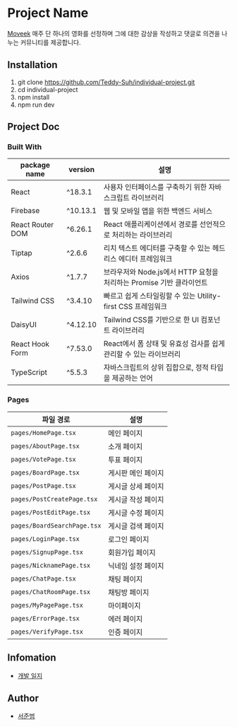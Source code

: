 # Project Name

[Moveek](https://individual-project-cyan.vercel.app/)
매주 단 하나의 영화를 선정하며 그에 대한 감상을 작성하고 댓글로 의견을 나누는 커뮤니티를 제공합니다.

## Installation

1. git clone https://github.com/Teddy-Suh/individual-project.git
2. cd individual-project
3. npm install
4. npm run dev

## Project Doc

### Built With

| package name     | version  | 설명                                                                |
| ---------------- | -------- | ------------------------------------------------------------------- |
| React            | ^18.3.1  | 사용자 인터페이스를 구축하기 위한 자바스크립트 라이브러리           |
| Firebase         | ^10.13.1 | 웹 및 모바일 앱을 위한 백엔드 서비스                                |
| React Router DOM | ^6.26.1  | React 애플리케이션에서 경로를 선언적으로 처리하는 라이브러리        |
| Tiptap           | ^2.6.6   | 리치 텍스트 에디터를 구축할 수 있는 헤드리스 에디터 프레임워크      |
| Axios            | ^1.7.7   | 브라우저와 Node.js에서 HTTP 요청을 처리하는 Promise 기반 클라이언트 |
| Tailwind CSS     | ^3.4.10  | 빠르고 쉽게 스타일링할 수 있는 Utility-first CSS 프레임워크         |
| DaisyUI          | ^4.12.10 | Tailwind CSS를 기반으로 한 UI 컴포넌트 라이브러리                   |
| React Hook Form  | ^7.53.0  | React에서 폼 상태 및 유효성 검사를 쉽게 관리할 수 있는 라이브러리   |
| TypeScript       | ^5.5.3   | 자바스크립트의 상위 집합으로, 정적 타입을 제공하는 언어             |

### Pages

| 파일 경로                   | 설명               |
| --------------------------- | ------------------ |
| `pages/HomePage.tsx`        | 메인 페이지        |
| `pages/AboutPage.tsx`       | 소개 페이지        |
| `pages/VotePage.tsx`        | 투표 페이지        |
| `pages/BoardPage.tsx`       | 게시판 메인 페이지 |
| `pages/PostPage.tsx`        | 게시글 상세 페이지 |
| `pages/PostCreatePage.tsx`  | 게시글 작성 페이지 |
| `pages/PostEditPage.tsx`    | 게시글 수정 페이지 |
| `pages/BoardSearchPage.tsx` | 게시글 검색 페이지 |
| `pages/LoginPage.tsx`       | 로그인 페이지      |
| `pages/SignupPage.tsx`      | 회원가입 페이지    |
| `pages/NicknamePage.tsx`    | 닉네임 설정 페이지 |
| `pages/ChatPage.tsx`        | 채팅 페이지        |
| `pages/ChatRoomPage.tsx`    | 채팅방 페이지      |
| `pages/MyPagePage.tsx`      | 마이페이지         |
| `pages/ErrorPage.tsx`       | 에러 페이지        |
| `pages/VerifyPage.tsx`      | 인증 페이지        |

## Infomation

- [개발 일지](https://lapis-shrimp-bc5.notion.site/564c260575ba4427964e0e4a2db34f35?pvs=4)

## Author

- [서준범](https://github.com/Teddy-Suh)
